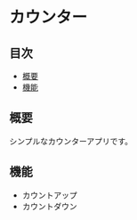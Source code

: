 # カウンター

## 目次

- [概要](#概要)
- [機能](#機能)

## 概要

<a name="概要"></a>

シンプルなカウンターアプリです。

## 機能

<a name="概要"></a>

- カウントアップ
- カウントダウン
